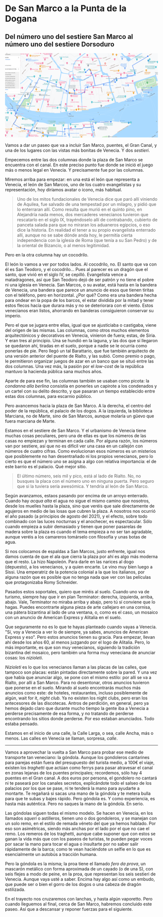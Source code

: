 # De San Marco a la Punta de la Dogana
## Del número uno del sestiere San Marco al número uno del sestiere Dorsoduro

![Mapa del paseo](img/paseo-1.png)

Vamos a dar un paseo que va a incluir San Marco, puentes, el Gran Canal, y una
de los lugares con las vistas más bonitas de Venecia. Y dos *sestieri*.

Empecemos entre las dos columnas donde la plaza de San Marco se
encuentra con el canal. En este preciso punto fue donde se inició el
juego más o menos legal en Venecia. Y precisamente fue por las
columnas.

Miremos arriba para empezar: en una está el león que representa a Venecia, el
león de San Marcos, uno de los cuatro evangelistas y su representación, hoy
diríamos avatar o icono, más habitual.

> Uno de los mitos fundacionales de Venecia dice que paró allí
> viniendo de Aquilea, fue salvado de una tempestad por un milagro, y
> pidió que lo enterraran allí. Como resulta que murió en el quinto
> pino, en Alejandría nada menos, dos mercaderes venecianos tuvieron
> que rescatarlo en el siglo IX, trayéndoselo allí de contrabando,
> cubierto de panceta salada para que no miraran los aduaneros
> egipcios, o eso dice la historia. En realidad el tener a su propio
> evangelista enterrado allí, aunque no se sabe dónde anda hoy, le
> permitía cierta independencia con la iglesia de Roma (que tenía a su
> San Pedro) y de la oriental de Bizancio, o al menos legitimidad.

Pero en la otra columna hay un cocodrilo.

El león lo vamos a ver por todos lados. Al cocodrilo, no. El santo que va con él es San Teodoro, y el cocodrilo... Pues al parecer es un dragón que el santo, que vivió en el siglo IV, se cepilló. Evangelista vence a matadragones, así que San Teodoro dejó de ser patrón y no tiene el pobre ni una iglesia en Venecia. San Marcos, o su avatar, está hasta en la bandera de Venecia, una bandera que parece un anuncio de esos que tienen tiritas con el teléfono, pero en horizontal. ¿Por qué? Como era una bandera hecha para ondear en la popa de los barcos, el estar dividida por la mitad y tener estos flecos hacía que durara más y no se deteriorara con el viento. Estos venecianos eran listos, ahorrando en banderas consiguieron conservar su imperio.

Pero el que se jugara entre ellas, igual que se ajusticiaba o
castigaba, viene del origen de las mismas. Las columnas, como otros muchos
elementos arquitectónicos y decorativos en Venecia, vinieron de fuera; estas, de
Siria. Y eran tres al principio. Una se hundió en la laguna, y las dos
que sí llegaron se quedaron ahí, tiradas en el suelo, porque a nadie
se le ocurría como ponerlas de pie. Pero llegó un tal Barattario, que
fue también arquitecto de una versión anterior del puente de Rialto, y
las subió. Como premio o pago, le permitieron organizar juegos de azar
en un banco que se situó entre las dos columnas. Una vez más, la
pasión por el *low-cost* de la república mantuvo la hacienda pública
sana muchos años.

Aparte de para ese fin, las columnas también se usaban como picota: la *condanna
alla berlina* consistía en ponerles un capirote a los condenados y un cartel con
su delito descrito, y que pasaran un tiempo establecido entre estas dos
columnas, para escarnio público.

Pero avancemos hacia la plaza de San Marco. A la derecha, el centro del poder de
la república, el palacio de los dogos. A la izquierda, la biblioteca
Marciana, no de Marte, sino de San Marcos, aunque molaría un güevo que fuera marciana de Marte.

Estamos en el sestiere de San Marco. Y el urbanismo de Venecia tiene muchas cosas peculiares, pero una de ellas es que los números de las casas no empiezan y terminan en cada calle. Por alguna razón, los números van por sestiere, así que no es difícil ver una casa en un callejón con números de cuatro cifras. Como evolucionan esos números es un misterios que posiblemente no han desentrañado ni los propios venecianos, pero lo cierto es que el número uno se asigna a algo con relativa importancia: el de este barrio es el palacio. Qué mejor sitio.

> El último número, seis mil y pico, está al lado de Rialto. No, no busques la placa con el número uno en ninguna puerta. Pero seguro que si la tuviera sería awesómica. Y tendría al león de San Marco.
 
Según avanzamos, estaos pasando por encima de un arroyo
enterrado. Cuando hay *acqua alta* el agua no sigue el mismo camino que
nosotros, desde los muelles hasta la plaza, sino que veréis que sale
directamente de agujeros en medio de las losas que cubren la plaza. A nosotros
nos ocurrió el año pasado (a principios de agosto del 2021), y el efecto, sobre
todo combinado con las luces
nocturnas y el anochecer, es espectacular. Sólo cuando empieza a subir demasiado
y tienen que poner pasarelas de madera sobre la plaza es cuando el tema empieza
a no ser tan agradable, aunque veréis a los camareros tomárselo con filosofía y
unas botas de agua.

Si nos colocamos de espaldas a San Marcos, justo enfrente, igual nos damos cuenta de que el ala que cierra la plaza por ahí es algo más moderna que el resto. La hizo Napoleón. Para darle en las narices al dogo (depuesto), a los venecianos, y a quien encarte. Le vino muy bien luego a Sissi. Una emperatriz de la potencia colonial a la que los italianos, por alguna razón que es posible que no tenga nada que ver con las películas que protagonizaba Romy Schneider.

Pasados estos soportales, quiero que miréis al suelo. Cuando uno va de turismo, siempre hay que ir en plan Terminator: derecha, izquierda, arriba, abajo. Vale, Terminator no miraba arriba y abajo, pero tú sí conviene que lo hagas. Puedes encontrarte alguna pieza de arte callejaro en una cornisa, una pátera bizantina al lado de una ventana, o, como es el caso, un mosaico con un anuncio de American Express y Alitalia en el suelo.

Que seguramente no es lo que te hayas planteado cuando vayas a Venecia. "Sí, voy a Venecia a ver lo de siempre, ya sabes, anuncios de American Express y eso". Pero estos anuncios tienen su gracia. Para empezar, llevan ahí desde los años 60, al menos juzgando por el logo de Alitalia. Pero, lo más importante, es que son muy venecianos, siguiendo la tradición bizantina del mosaico, pero también una forma muy veneciana de anunciar cosas: los *nizioleti*.

*Nizioleti* es lo que los venecianos llaman a las placas de las calles, que tampoco son placas: están pintadas directamente sobre la pared. Y una vez que había que anunciar algo, se pone con el mismo estilo: por allí se va a Rialto, por allí a San Marco. Para no desentonar, otros anuncios tuvieron que ponerse en el suelo. Mirando al suelo encontrarás muchos más anuncios como este: de hoteles, restaurantes, incluso posiblemente de algún, wait for it, *night club*. Ya no existen los night clubs, pero eran los antecesores de las discotecas. Antros de perdición, en general, pero ya hemos dejado claro que durante mucho tiempo la gente iba a Venecia a perderse precisamente de esa forma, y no tratando de perderse encontrando los sitios donde perderse. Por eso estaban anunciados. Todo estaba pensado.

Estamos en el inicio de una calle, la Calle Larga, o sea, calle Ancha, más o menos. Las calles en Venecia se llaman, sorpresa, *calle*.

---

Vamos a aprovechar la vuelta a San Marco para probar ese medio de transporte tan
veneciano: la góndola. Aunque los gondoleros cantarines para parejas están fuera
del presupuesto del turista medio, a 100€ el viaje, existen los *traghetti* que
actúan como ferrys para pasar atravesar el canal en zonas lejanas de los puentes
principales; recordemos, sólo hay 4 puentes en el Gran canal. A dos euros por persona, el
gondolero no cantará ni te paseará por los canales secretos, explicándote todo
el salseo de los palacios por los que se pase, ni te tenderá la mano para ayudarte a montarte. Te regañará si sacas una mano de la góndola y te metera bulla para que te subas y bajes rápido. Pero góndola es. Y como experiencia, es hasta más auténtica. Pero no saques la mano de la góndola. En serio.

Las góndolas siguen todas el mismo modelo. Se hacen en Venecia, en los llamados *squeri* o astilleros, tienen uno o dos gondoleros, y se manejan con un solo remo, en el estilo de remada véneto del que ya hemos hablado. Por eso son asimétricas, siendo más anchas por el lado por el que no cae el remo. Los remeros de los traghetti, aunque cabe suponer que con estos se ganan la vida más que con los paseos de turistas, te pueden pegar voces por sacar la mano para tocar el agua o insultarte por no saber salir rápidamente de la barca; como te vean haciéndote un selfie en lo que es esencialmente un autobús a tracción humana.

Pero la góndola es la misma; la proa tiene el llamado *fero da prova*, un mascarón metálico con forma aproximada de un cayado (o de una S), con seis flejes a modo de peine, en la proa, que representan los seis sestieri de Venecia. Aunque vaya usté a saber. Encima hay algo así como un embudo, que puede ser o bien el gorro de los dogos o una cabeza de dragón estilizada.

En el trayecto nos cruzaremos con lanchas, y hasta algún vaporetto. Pero cuando lleguemos al final, cerca de San Marco, habremos concluido este paseo. Así que a descansar y reponer fuerzas para el siguiente.









